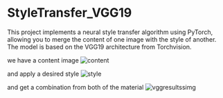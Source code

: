 # StyleTransfer_VGG19
This project implements a neural style transfer algorithm using PyTorch, allowing you to merge the content of one image with the style of another. The model is based on the VGG19 architecture from Torchvision.

we have a content image
![content](https://github.com/user-attachments/assets/379f54d5-cb55-42ad-b8ae-0fe206597495)

and apply a desired style
![style](https://github.com/user-attachments/assets/50386580-f0e3-43ec-a21d-cfbf8581c9e9)

and get a combination from both of the material
![vggresultssimg](https://github.com/user-attachments/assets/d417f9dd-d720-4b5f-a135-738c97250dd2)
